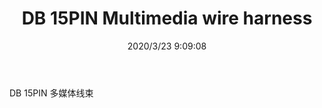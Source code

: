 ﻿---
layout: post 
title: DB 15PIN Multimedia wire harness
tags: DB15
categories: wire-harness
overview: DB 15PIN
series: 
part_number: KR15
thumb_img: static/202003/281-thumb-20200323175716.jpg
small_img: static/202003/281-20200323175716.jpg
date: 2020/3/23 9:09:08
---


DB 15PIN 多媒体线束
